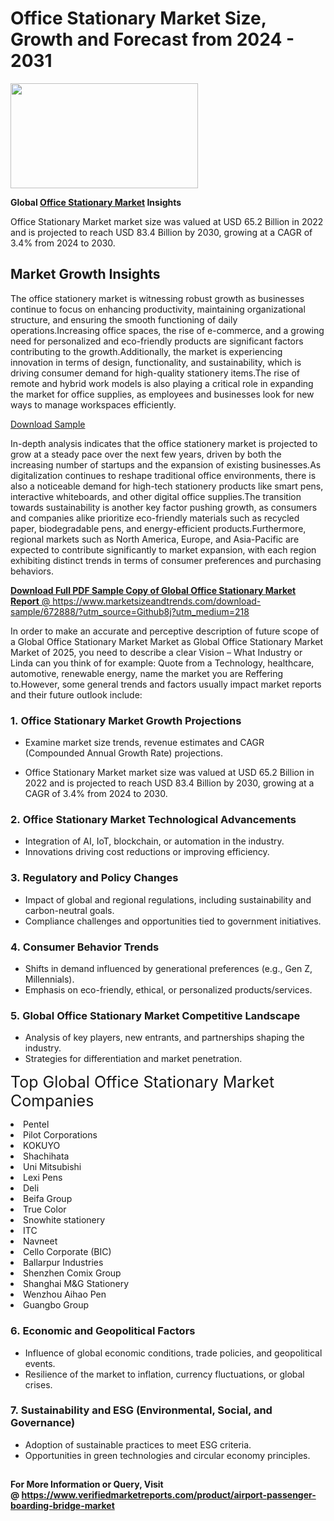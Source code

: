 <H1>Office Stationary Market Size, Growth and Forecast from 2024 - 2031</H1><img class="aligncenter size-medium wp-image-584254" src="https://thirdeyenews.in/wp-content/uploads/2024/09/Global-Market-Research-300x168.jpeg" alt="" width="300" height="168" /><p><strong>Global&nbsp;<a href="https://www.marketsizeandtrends.com/download-sample/672888/?utm_source=Github8j?utm_medium=218">Office Stationary Market</a> Insights</strong></p><p>Office Stationary Market market size was valued at USD 65.2 Billion in 2022 and is projected to reach USD 83.4 Billion by 2030, growing at a CAGR of 3.4% from 2024 to 2030.</p><p><h2>Market Growth Insights</h2> <p>The office stationery market is witnessing robust growth as businesses continue to focus on enhancing productivity, maintaining organizational structure, and ensuring the smooth functioning of daily operations.Increasing office spaces, the rise of e-commerce, and a growing need for personalized and eco-friendly products are significant factors contributing to the growth.Additionally, the market is experiencing innovation in terms of design, functionality, and sustainability, which is driving consumer demand for high-quality stationery items.The rise of remote and hybrid work models is also playing a critical role in expanding the market for office supplies, as employees and businesses look for new ways to manage workspaces efficiently.</p> <p><a href="download_link_here">Download Sample</a></p> <p>In-depth analysis indicates that the office stationery market is projected to grow at a steady pace over the next few years, driven by both the increasing number of startups and the expansion of existing businesses.As digitalization continues to reshape traditional office environments, there is also a noticeable demand for high-tech stationery products like smart pens, interactive whiteboards, and other digital office supplies.The transition towards sustainability is another key factor pushing growth, as consumers and companies alike prioritize eco-friendly materials such as recycled paper, biodegradable pens, and energy-efficient products.Furthermore, regional markets such as North America, Europe, and Asia-Pacific are expected to contribute significantly to market expansion, with each region exhibiting distinct trends in terms of consumer preferences and purchasing behaviors.</p> <p><a href="get_more_link_here"></p><p><span class=""><strong>Download Full PDF Sample Copy of Global Office Stationary Market Report</strong> @ <a href="https://www.marketsizeandtrends.com/download-sample/672888/?utm_source=Github8j?utm_medium=218" target="_blank">https://www.marketsizeandtrends.com/download-sample/672888/?utm_source=Github8j?utm_medium=218</a></span></p><p>In order to make an accurate and perceptive description of future scope of a Global&nbsp;Office Stationary Market Market as Global&nbsp;Office Stationary Market Market of 2025, you need to describe a clear Vision &ndash; What Industry or Linda can you think of for example: Quote from a Technology, healthcare, automotive, renewable energy, name the market you are Reffering to.However, some general trends and factors usually impact market reports and their future outlook include:</p><h3>1.&nbsp;<strong>Office Stationary Market Growth Projections</strong></h3><ul><li>Examine market size trends, revenue estimates and CAGR (Compounded Annual Growth Rate) projections.</li><li><p>Office Stationary Market market size was valued at USD 65.2 Billion in 2022 and is projected to reach USD 83.4 Billion by 2030, growing at a CAGR of 3.4% from 2024 to 2030.</p></li></ul><h3>2.&nbsp;<strong>Office Stationary Market Technological Advancements</strong></h3><ul><li>Integration of AI, IoT, blockchain, or automation in the industry.</li><li>Innovations driving cost reductions or improving efficiency.</li></ul><h3>3.&nbsp;<strong>Regulatory and Policy Changes</strong></h3><ul><li>Impact of global and regional regulations, including sustainability and carbon-neutral goals.</li><li>Compliance challenges and opportunities tied to government initiatives.</li></ul><h3>4.&nbsp;<strong>Consumer Behavior Trends</strong></h3><ul><li>Shifts in demand influenced by generational preferences (e.g., Gen Z, Millennials).</li><li>Emphasis on eco-friendly, ethical, or personalized products/services.</li></ul><h3>5.&nbsp;<strong>Global Office Stationary Market Competitive Landscape</strong></h3><ul><li>Analysis of key players, new entrants, and partnerships shaping the industry.</li><li>Strategies for differentiation and market penetration.</li></ul><p data-pm-slice="1 1 []"><span style="color: inherit; font-family: inherit; font-size: 25px;">Top Global Office Stationary Market Companies</span></p><div class="" data-test-id=""><p><li>Pentel</li><li> Pilot Corporations</li><li> KOKUYO</li><li> Shachihata</li><li> Uni Mitsubishi</li><li> Lexi Pens</li><li> Deli</li><li> Beifa Group</li><li> True Color</li><li> Snowhite stationery</li><li> ITC</li><li> Navneet</li><li> Cello Corporate (BIC)</li><li> Ballarpur Industries</li><li> Shenzhen Comix Group</li><li> Shanghai M&G Stationery</li><li> Wenzhou Aihao Pen</li><li> Guangbo Group</li></p></div><h3>6.&nbsp;<strong>Economic and Geopolitical Factors</strong></h3><ul><li>Influence of global economic conditions, trade policies, and geopolitical events.</li><li>Resilience of the market to inflation, currency fluctuations, or global crises.</li></ul><h3>7.&nbsp;<strong>Sustainability and ESG (Environmental, Social, and Governance)</strong></h3><ul><li>Adoption of sustainable practices to meet ESG criteria.</li><li>Opportunities in green technologies and circular economy principles.</li></ul><h2><strong style="font-size: 14px;">For More Information or Query, Visit @&nbsp;</strong><a style="background-color: #ffffff; font-size: 14px;" href="https://www.marketsizeandtrends.com/report/office-stationary-market/" target="_blank">https://www.verifiedmarketreports.com/product/airport-passenger-boarding-bridge-market</a></h2>